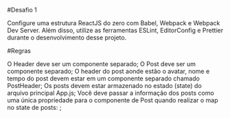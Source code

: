 #Desafio 1

Configure uma estrutura ReactJS do zero com Babel, Webpack e Webpack Dev Server. Além
disso, utilize as ferramentas ESLint, EditorConfig e Prettier durante o desenvolvimento desse
projeto.

#Regras

O Header deve ser um componente separado;
O Post deve ser um componente separado;
O header do post aonde estão o avatar, nome e tempo do post devem estar em um
componente separado chamado PostHeader;
Os posts devem estar armazenado no estado (state) do arquivo principal App.js;
Você deve passar a informação dos posts como uma única propriedade para o
componente de Post quando realizar o map no state de posts: ;
